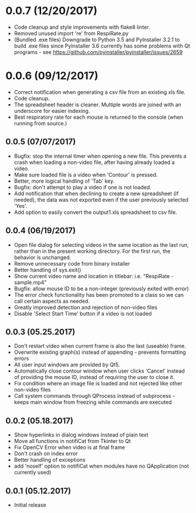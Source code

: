 # 0.0.7 (12/20/2017)
 * Code cleanup and style improvements with flake8 linter.
 * Removed unused import 're' from RespiRate.py
 * (Bundled .exe files) Downgrade to Python 3.5 and PyInstaller 3.2.1 to build
 .exe files since PyInstaller 3.6 currently has some problems with Qt programs -
 see https://github.com/pyinstaller/pyinstaller/issues/2659

# 0.0.6 (09/12/2017)
 * Correct notification when generating a csv file from an existing xls file.
 * Code cleanup.
 * The spreadsheet header is cleaner. Multiple words are joined with an
    underscore for easier indexing.
 * Best respiratory rate for each mouse is returned to the console (when running
    from source.)

## 0.0.5 (07/07/2017)
 * Bugfix: stop the internal timer when opening a new file. This prevents a
    crash when loading a non-video file, after having already loaded a video.
 * Make sure loaded file is a video when 'Contour' is pressed.
 * Better, more logical handling of 'Tab' key.
 * Bugfix: don't attempt to play a video if one is not loaded.
 * Add notification that when declining to create a new spreadsheet (if needed),
    the data was not exported even if the user previously selected 'Yes'.
 * Add option to easily convert the output1.xls spreadsheet to csv file.

## 0.0.4 (06/19/2017)
 * Open file dialog for selecting videos in the same location as the last run,
    rather than in the present working directory. For the first run, the
    behavior is unchanged.
 * Remove unnecessary code from binary installer
 * Better handling of sys.exit()
 * Show current video name and location in titlebar: i.e. "RespiRate - sample.mp4"
 * Bugfix: allow mouse ID to be a non-integer (previously exited with error)
 * The error check functionality has been promoted to a class so we can call
     certain aspects as needed.
 * Greatly improved detection and rejection of non-video files
 * Disable 'Select Start Time' button if a video is not loaded

## 0.0.3 (05.25.2017)
 * Don't restart video when current frame is also the last (useable) frame.
 * Overwrite existing graph(s) instead of appending - prevents formatting errors
 * All user input windows are provided by Qt5.
 * Automatically close contour window when user clicks 'Cancel' instead of
    providing the mouse ID, instead of requiring the user to close it.
 * Fix condition where an image file is loaded and not rejected like other
    non-video files
 * Call system commands through QProcess instead of subprocess - keeps main
    window from freezing while commands are executed

## 0.0.2 (05.18.2017)
 * Show hyperlinks in dialog windows instead of plain text
 * Move all functions in notifiCat from Tkinter to Qt
 * Fix OpenCV Error when video is at final frame
 * Don't crash on index error
 * Better handling of exceptions
 * add 'noself' option to notifiCat when modules have no QApplication (not currently used)

## 0.0.1 (05.12.2017)
 * Initial release
